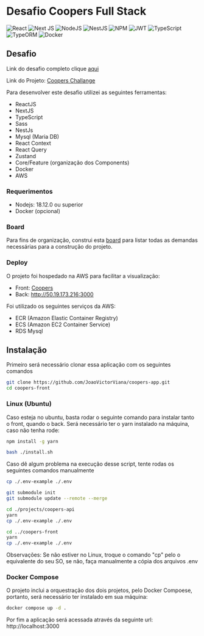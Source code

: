 # Desafio Coopers Full Stack

![React](https://img.shields.io/badge/react-%2320232a.svg?style=for-the-badge&logo=react&logoColor=%2361DAFB)
![Next JS](https://img.shields.io/badge/Next-black?style=for-the-badge&logo=next.js&logoColor=white)
![NodeJS](https://img.shields.io/badge/node.js-6DA55F?style=for-the-badge&logo=node.js&logoColor=white)
![NestJS](https://img.shields.io/badge/nestjs-%23E0234E.svg?style=for-the-badge&logo=nestjs&logoColor=white)
![NPM](https://img.shields.io/badge/NPM-%23000000.svg?style=for-the-badge&logo=npm&logoColor=white)
![JWT](https://img.shields.io/badge/JWT-black?style=for-the-badge&logo=JSON%20web%20tokens)
![TypeScript](https://img.shields.io/badge/typescript-%23007ACC.svg?style=for-the-badge&logo=typescript&logoColor=white)
![TypeORM](https://img.shields.io/badge/typeorm-%23000000.svg?style=for-the-badge&logo=typeormt&logoColor=white)
![Docker](https://img.shields.io/badge/docker-%230db7ed.svg?style=for-the-badge&logo=docker&logoColor=white)

## Desafio

Link do desafio completo clique [aqui](https://github.com/CoopersDigitalProduction/full-stack-test/)

Link do Projeto: [Coopers Challange](http://3.95.27.90)

Para desenvolver este desafio utilizei as seguintes ferramentas:

- ReactJS
- NextJS
- TypeScript
- Sass
- NestJs
- Mysql (Maria DB)
- React Context
- React Query
- Zustand
- Core/Feature (organização dos Components)
- Docker
- AWS

### Requerimentos

- Nodejs: 18.12.0 ou superior
- Docker (opcional)

### Board

Para fins de organização, construi esta [board](https://github.com/users/JoaoVictorViana/projects/1) para listar todas as demandas necessárias para a construção do projeto. 

### Deploy

O projeto foi hospedado na AWS para facilitar a visualização:

- Front: [Coopers](http://3.95.27.90)
- Back: http://50.19.173.216:3000

Foi utilizado os seguintes serviços da AWS:

- ECR (Amazon Elastic Container Registry)
- ECS (Amazon EC2 Container Service)
- RDS Mysql

## Instalação

Primeiro será necessário clonar essa aplicação com os seguintes comandos

```bash
git clone https://github.com/JoaoVictorViana/coopers-app.git
cd coopers-front
```

### Linux (Ubuntu)

Caso esteja no ubuntu, basta rodar o seguinte comando para instalar tanto o front, quando o back. Será necessário ter o yarn instalado na máquina, caso não tenha rode:

```bash
npm install -g yarn
```

```bash
bash ./install.sh
```

Caso dê algum problema na execução desse script, tente rodas os seguintes comandos manualmente

```bash
cp ./.env-example ./.env

git submodule init
git submodule update --remote --merge

cd ./projects/coopers-api
yarn
cp ./.env-example ./.env

cd ../coopers-front
yarn
cp ./.env-example ./.env

```

Observações: Se não estiver no Linux, troque o comando "cp" pelo o equivalente do seu SO, se não, faça manualmente a cópia dos arquivos .env

### Docker Compose

O projeto inclui a orquestração dos dois projetos, pelo Docker Compoese, portanto, será necessário ter instalado em sua máquina:

```bash
docker compose up -d .
```

Por fim a aplicação será acessada através da seguinte url: http://localhost:3000

